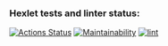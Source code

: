 ### Hexlet tests and linter status:
[![Actions Status](https://github.com/OzhoginCode/frontend-project-11/actions/workflows/hexlet-check.yml/badge.svg)](https://github.com/OzhoginCode/frontend-project-11/actions)
[![Maintainability](https://api.codeclimate.com/v1/badges/dd6b19a4e0060aad7eb3/maintainability)](https://codeclimate.com/github/OzhoginCode/frontend-project-11/maintainability)
[![lint](https://github.com/OzhoginCode/frontend-project-11/actions/workflows/lint.yml/badge.svg)](https://github.com/OzhoginCode/frontend-project-11/actions/workflows/lint.yml)